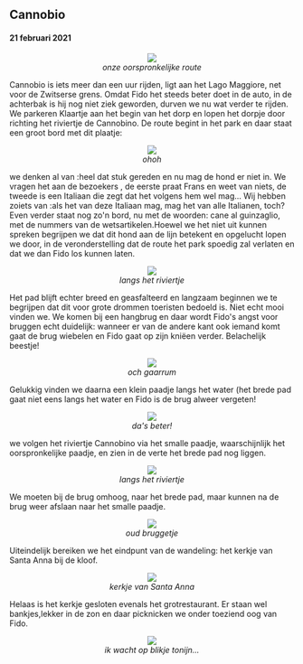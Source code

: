 ## Cannobio
#### 21 februari 2021
<p align="center"><img id="fotobreed" src="Wandelingen/foto23.jpg" /><br>
<em> onze oorspronkelijke route </em></p>
Cannobio is iets meer dan een uur rijden, ligt aan het Lago Maggiore, net voor de Zwitserse grens. 
Omdat Fido het steeds beter doet in de auto, in de achterbak is hij nog niet ziek geworden, durven we nu wat verder te rijden.
We parkeren Klaartje aan het begin van het dorp en lopen het dorpje door richting het riviertje de Cannobino. De route begint in het park en daar staat een groot bord met dit plaatje:
<p align="center"><img id="fotobreed" src="Wandelingen/foto24.jpg" /><br>
<em> ohoh </em></p>
we denken al van :heel dat stuk gereden en nu mag de hond er niet in. We vragen het aan de bezoekers , de eerste praat Frans en weet van niets, de tweede is een Italiaan die zegt dat het volgens hem wel mag... Wij hebben zoiets van :als het van deze Italiaan mag, mag het van alle Italianen, toch? 
Even verder staat nog zo'n bord, nu met de woorden: cane al guinzaglio, met de nummers van de wetsartikelen.Hoewel we het niet uit kunnen spreken begrijpen we dat dit hond aan de lijn betekent en opgelucht lopen we door, in de veronderstelling dat de route het park spoedig zal verlaten en dat we dan Fido los kunnen laten.
<p align="center"><img id="fotohoog" src="Wandelingen/foto25.jpg" /><br>
<em> langs het riviertje </em></p>
Het pad blijft echter breed en geasfalteerd en langzaam beginnen we te begrijpen dat dit voor grote drommen toeristen bedoeld is. Niet echt mooi vinden we.
We komen bij een hangbrug en daar wordt Fido's angst voor bruggen echt duidelijk: wanneer er van de andere kant ook iemand komt gaat de brug wiebelen en Fido gaat op zijn kniëen verder. Belachelijk beestje!
<p align="center"><img id="fotobreed" src="Wandelingen/foto26.jpg" /><br>
<em> och gaarrum </em></p>

Gelukkig vinden we daarna een klein paadje langs het water (het brede pad gaat niet eens langs het water en Fido is de brug alweer vergeten!
<p align="center"><img id="fotobreed" src="Wandelingen/foto27.jpg" /><br>
<em> da's beter! </em></p>
we volgen het riviertje Cannobino via het smalle paadje, waarschijnlijk het oorspronkelijke paadje, en zien in de verte het brede pad nog liggen. 
<p align="center"><img id="fotohoog" src="Wandelingen/foto28.jpg" /><br>
<em> langs het riviertje </em></p>
We moeten bij de brug omhoog, naar het brede pad, maar kunnen na de brug weer afslaan naar het smalle paadje.
<p align="center"><img id="fotohoog" src="Wandelingen/foto29.jpg" /><br>
<em> oud bruggetje </em></p>
Uiteindelijk bereiken we het eindpunt van de wandeling: het kerkje van Santa Anna bij de kloof.
<p align="center"><img id="fotohoog" src="Wandelingen/foto30.jpg" /><br>
<em> kerkje van Santa Anna </em></p>
Helaas is het kerkje gesloten evenals het grotrestaurant. Er staan wel bankjes,lekker in de zon en daar picknicken we onder toeziend oog van Fido.
<p align="center"><img id="fotohoog" src="Wandelingen/foto31.jpg" /><br>
<em> ik wacht op blikje tonijn... </em></p>

